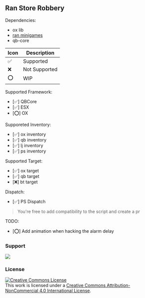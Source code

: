 ## Ran Store Robbery

Dependencies:

- ox lib
- [ran minigames](https://github.com/RanDXDev/avid-minigames)
- qb-core

| Icon | Description   |
| ---- | ------------- |
| ✅   | Supported     |
| ❌   | Not Supported |
| ⭕   | WIP           |

Supported Framework:

- [✅] QBCore
- [✅] ESX
- [⭕] OX

Supporeted Inventory:

- [✅] ox inventory
- [✅] qb inventory
- [✅] lj inventory
- [✅] ps inventory

Supported Target:

- [✅] ox target
- [✅] qb target
- [❌] bt target

Dispatch:

- [✅] PS Dispatch

> You're free to add compatibility to the script and create a pr

TODO:

- [⭕] Add animation when hacking the alarm delay

### Support

[![](https://dcbadge.vercel.app/api/server/eGkquvxhSf)](https://discord.gg/eGkquvxhSf)

### License

<a rel="license" href="http://creativecommons.org/licenses/by-nc/4.0/"><img alt="Creative Commons License" style="border-width:0" src="https://i.creativecommons.org/l/by-nc/4.0/88x31.png" /></a><br />This work is licensed under a <a rel="license" href="http://creativecommons.org/licenses/by-nc/4.0/">Creative Commons Attribution-NonCommercial 4.0 International License</a>.
